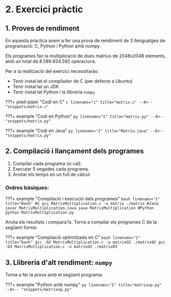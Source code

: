 # 2. Exercici pràctic

## 1. Proves de rendiment

En aquesta pràctica anem a fer una prova de rendiment de 3 llenguatges de programació: C, Python i Python amb numpy.

Els programes fan la multiplicació de dues matrius de 2048x2048 elements, amb un total de 8.589.934.592 operacions.

Per a la realització del exercici necessitaràs:

- Tenir instal·lat el compilador de C (per defecte a Ubuntu)
- Tenir instal·lat un JDK
- Tenir instal·lat Python i la llibreria `numpy`


???+ pied-piper "Codi en C"
    ``` c linenums="1" title="matrix.c"
    --8<-- "snippets/matrix.c"
    ```

???+ example "Codi en Python"
    ``` py linenums="1" title="matrix.py"
    --8<-- "snippets/matrix.py"
    ```

???+ example "Codi en Java"
    ``` py linenums="1" title="Matrix.java"
    --8<-- "snippets/matrix.py"
    ```

## 2. Compilació i llançament dels programes

1. Compilar cada programa (si cal).
2. Executar 5 vegades cada programa.
3. Anotar els temps en un full de càlcul.

### Ordres bàsiques:

???+ example "Compilació i execució dels programes"
    ``` bash linenums="1" title="Bash"
    #C
    gcc MatrixMultiplication.c -o matrix
    ./matrix
    #Java
    javac MatrixMultiplication.java
    java MatrixMultiplication
    #Python
    python MatrixMultiplication.py
    ```

Anota els resultats i compara'ls. Torna a compilar els programes C de la següent forma:

???+ example "Compilació optimitzada en C"
    ``` bash linenums="1" title="bash"
    gcc -O2 MatrixMultiplication.c -o matrixO2
    ./matrix02
    gcc -O3 MatrixMultiplication.c -o matrixO2
    ./matrix03
    ```

## 3. Llibreria d'alt rendiment: ```numpy```
Torna a fer la prova amb el següent programa:

???+ example "Python amb numpy"
    ``` py linenums="1" title="matrixnp.py"
    --8<-- "snippets/matrixnp.py"
    ```